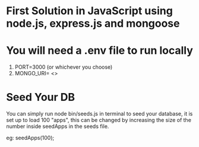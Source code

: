 # First Solution in JavaScript using node.js, express.js and mongoose

# You will need a .env file to run locally
1. PORT=3000 (or whichever you choose)
2. MONGO_URI= <<Your connection string.>>

# Seed Your DB
<p>You can simply run node bin/seeds.js in terminal to seed your database, it is set up to load 100 "apps", this can be changed by increasing the size of the number inside seedApps in the seeds file. 

eg: seedApps(100);
</p>